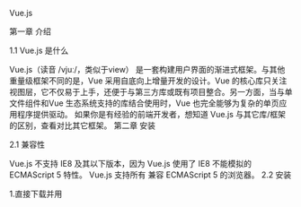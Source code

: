Vue.js

第一章 介绍

1.1 Vue.js 是什么

Vue.js（读音 /vjuː/，类似于view） 是一套构建用户界面的渐进式框架。与其他重量级框架不同的是，Vue 采用自底向上增量开发的设计。Vue 的核心库只关注视图层，它不仅易于上手，还便于与第三方库或既有项目整合。另一方面，当与单文件组件和Vue 生态系统支持的库结合使用时，Vue 也完全能够为复杂的单页应用程序提供驱动。
如果你是有经验的前端开发者，想知道 Vue.js 与其它库/框架的区别，查看对比其它框架。
第二章 安装

2.1 兼容性

Vue.js 不支持 IE8 及其以下版本，因为 Vue.js 使用了 IE8 不能模拟的 ECMAScript 5 特性。 Vue.js 支持所有
兼容 ECMAScript 5 的浏览器。
2.2 安装

1.直接下载并用<script>标签引入，Vue会被注册为一个全局变量。
重要提示：在开发时请用开发版本，遇到常见错误它会给出友好的警告。
2.在用 Vue.js 构建大型应用时推荐使用 NPM 安装， NPM 能很好地和诸如Webpack或Browserify模块打包器配合使用。 Vue.js 也提供配套工具来开发单文件组件。
# 最新稳定版
$ npm install vue
Bower 只提供 UMD 构建。
# 最新稳定版本
$ bower install vue
2.3 命令行工具

Vue.js 提供一个官方命令行工具，可用于快速搭建大型单页应用。该工具提供开箱即用的构建工具配置，带来现代化的前端开发流程。只需几分钟即可创建并启动一个带热重载、保存时静态检查以及可用于生产环境的构建配置的项目：
# 全局安装 vue-cli
$ npm install --global vue-cli
# 创建一个基于 webpack 模板的新项目
$ vue init webpack my-project
# 安装依赖，走你
$ cd my-project
$ npm install
$ npm run dev
第三章 内置指令

1.v-text
预期：string
详细：

更新元素的textContent。如果要更新部分的textContent，需要使用``插值。
示例：

<spanv-text="msg"></span>
<!-- 和下面的一样 --><span>{{msg}}</span>
参考：数据绑定语法 - 插值
2.v-html
预期：string
详细：

更新元素的innerHTML。注意：内容按普通 HTML 插入 - 不会作为 Vue 模板进行编译。如果试图使用v-html组合模板,可以重新考虑是否通过使用组件来替代。
在网站上动态渲染任意 HTML 是非常危险的，因为容易导致XSS 攻击。只在可信内容上使用v-html，永不用在用户提交的内容上。
示例：

<div v-html="html"></div>
参考：数据绑定语法 - 插值
3.v-show
预期：any
用法：

根据表达式之真假值，切换元素的displayCSS 属性。
当条件变化时该指令触发过渡效果。
当和v-if一起使用时，v-for的优先级比v-if更高。详见列表渲染教程
参考：条件渲染 - v-show
4.v-if
预期：any
用法：

根据表达式的值的真假条件渲染元素。在切换时元素及它的数据绑定 / 组件被销毁并重建。如果元素是<template>，将提出它的内容作为条件块。
当条件变化时该指令触发过渡效果。
参考：条件渲染 - v-if
v-if和v-show
v-if是“真正的”条件渲染，因为它会确保在切换过程中条件块内的事件监听器和子组件适当地被销毁和重建。
v-if也是惰性的：如果在初始渲染时条件为假，则什么也不做——直到条件第一次变为真时，才会开始渲染条件块。
相比之下，v-show就简单得多——不管初始条件是什么，元素总是会被渲染，并且只是简单地基于 CSS 进行切换。
一般来说，v-if有更高的切换开销，而v-show有更高的初始渲染开销。因此，如果需要非常频繁地切换，则使用v-show较好；如果在运行时条件不太可能改变，则使用v-if较好。
5.v-else
不需要表达式
限制：前一兄弟元素必须有v-if或v-else-if。
用法：

为v-if或者v-else-if添加 “else 块”。
    <div v-if="Math.random() > 0.5">
      Now you see me
    </div>
    <div v-else>
      Now you don't
    </div>
参考：

条件渲染 - v-else
6.v-else-if
2.1.0 新增
类型:any
限制:前一兄弟元素必须有v-if或v-else-if。
用法:

表示v-if的 “else if 块”。可以链式调用。
<div v-if="type === 'A'">
  A
</div>
<div v-else-if="type === 'B'">
  B
</div>
<div v-else-if="type === 'C'">
  C
</div>
<div v-else>
  Not A/B/C
</div>
参考:条件渲染 - v-else-if
7.v-for
预期：Array | Object | number | string
用法：

基于源数据多次渲染元素或模板块。此指令之值，必须使用特定语法alias in expression，为当前遍历的元素提供别名：
<div v-for="item in items">
  {{ item.text }}
</div>
另外也可以为数组索引指定别名（或者用于对象的键）：
<div v-for="(item, index) in items"></div>
<div v-for="(val, key) in object"></div>
<div v-for="(val, key, index) in object"></div>
v-for默认行为试着不改变整体，而是替换元素。迫使其重新排序的元素,您需要提供一个key的特殊属性:
<div v-for="item in items" :key="item.id">
  {{ item.text }}
</div>
v-for的详细用法可以通过以下链接查看教程详细说明。
参考：

列表渲染
key
8.v-on
缩写：@

预期：Function | Inline Statement | Object
参数：event
修饰符：

.stop
调用 event.stopPropagation() 。
.prevent
调用 event.preventDefault() 。
.capture
添加事件侦听器时使用 capture 模式。
.self
只当事件是从侦听器绑定的元素本身触发时才触发回调。
.{keyCode | keyAlias}
只当事件是从特定键触发时才触发回调。
.native
监听组件根元素的原生事件。
.once
只触发一次回调。
.left
(2.2.0) 只当点击鼠标左键时触发。
.right
(2.2.0) 只当点击鼠标右键时触发。
.middle
(2.2.0) 只当点击鼠标中键时触发。
.passive
(2.3.0) 以 { passive: true } 模式添加侦听器
用法：

绑定事件监听器。事件类型由参数指定。表达式可以是一个方法的名字或一个内联语句，如果没有修饰符也可以省略。
从2.4.0开始，v-on同样支持不带参数绑定一个事件/监听器键值对的对象。注意当使用对象语法时，是不支持任何修饰器的。
用在普通元素上时，只能监听原生 DOM 事件。用在自定义元素组件上时，也可以监听子组件触发的自定义事件。
在监听原生 DOM 事件时，方法以事件为唯一的参数。如果使用内联语句，语句可以访问一个$event属性：v-on:click="handle('ok', $event)"。
示例：

<!-- 方法处理器 -->
<button v-on:click="doThis"></button>
<!-- 对象语法 (2.4.0+) -->
<button v-on="{ mousedown: doThis, mouseup: doThat }"></button>
<!-- 内联语句 -->
<button v-on:click="doThat('hello', $event)"></button>
<!-- 缩写 -->
<button @click="doThis"></button>
<!-- 停止冒泡 -->
<button @click.stop="doThis"></button>
<!-- 阻止默认行为 -->
<button @click.prevent="doThis"></button>
<!-- 阻止默认行为，没有表达式 -->
<form @submit.prevent></form>
<!--  串联修饰符 -->
<button @click.stop.prevent="doThis"></button>
<!-- 键修饰符，键别名 -->
<input @keyup.enter="onEnter">
<!-- 键修饰符，键代码 -->
<input @keyup.13="onEnter">
<!-- 点击回调只会触发一次 -->
<button v-on:click.once="doThis"></button>
在子组件上监听自定义事件（当子组件触发 “my-event” 时将调用事件处理器）：
<my-component @my-event="handleThis"></my-component>
<!-- 内联语句 -->
<my-component @my-event="handleThis(123, $event)"></my-component>
<!-- 组件中的原生事件 -->
<my-component @click.native="onClick"></my-component>
参考：

方法与事件处理器
组件 - 自定义事件
9.v-bind
缩写：:

预期：any (with argument) | Object (without argument)
参数：attrOrProp (optional)
修饰符：

.prop
被用于绑定 DOM 属性。( what’s the difference? )
.camel
(2.1.0+) 将 kebab-case 特性名转换为 camelCase. (从 2.1.0 开始支持)
.sync (2.3.0+) 语法糖，会扩展成一个更新父组件绑定值的 v-on 侦听器。
用法：

动态地绑定一个或多个特性，或一个组件 prop 到表达式。
在绑定class或style特性时，支持其它类型的值，如数组或对象。可以通过下面的教程链接查看详情。
在绑定 prop 时，prop 必须在子组件中声明。可以用修饰符指定不同的绑定类型。
没有参数时，可以绑定到一个包含键值对的对象。注意此时class和style绑定不支持数组和对象。
示例：

<!-- 绑定一个属性 -->
<img v-bind:src="imageSrc">
<!-- 缩写 -->
<img :src="imageSrc">
<!-- 内联字符串拼接 -->
<img :src="'/path/to/images/' + fileName">
<!-- class 绑定 -->
<div :class="{ red: isRed }"></div>
<div :class="[classA, classB]"></div>
<div :class="[classA, { classB: isB, classC: isC }]">
<!-- style 绑定 -->
<div :style="{ fontSize: size + 'px' }"></div>
<div :style="[styleObjectA, styleObjectB]"></div>
<!-- 绑定一个有属性的对象 -->
<div v-bind="{ id: someProp, 'other-attr': otherProp }"></div>
<!-- 通过 prop 修饰符绑定 DOM 属性 -->
<div v-bind:text-content.prop="text"></div>
<!-- prop 绑定. “prop” 必须在 my-component 中声明。 -->
<my-component :prop="someThing"></my-component>
<!-- 通过 $props 将父组件的 props 一起传给子组件 -->
<child-component v-bind="$props"></child-component>
<!-- XLink -->
<svg><a :xlink:special="foo"></a></svg>
.camel修饰符允许在使用 DOM 模板时将v-bind属性名称驼峰化，例如 SVG 的viewBox属性：
<svg :view-box.camel="viewBox"></svg>
在使用字符串模板或通过vue-loader/vueify编译时，无需使用.camel。
参考：

Class 与 Style 绑定
组件 - 组件 Props
组件 -.sync修饰符
10.v-model
预期：随表单控件类型不同而不同。
限制：

<inpit>
<select>
<textarea>
components
修饰符：

.lazy
取代 input 监听 change 事件
.number
输入字符串转为数字
.trim
输入首尾空格过滤
用法：

在表单控件或者组件上创建双向绑定。细节请看下面的教程链接。
参考：

表单控件绑定
组件 - 在输入组件上使用自定义事件
11.v-pre
不需要表达式
用法：

跳过这个元素和它的子元素的编译过程。可以用来显示原始 Mustache 标签。跳过大量没有指令的节点会加快编译。
示例：

<span v-pre>{{ this will not be compiled }}</span>
12.v-cloak
不需要表达式
用法：

这个指令保持在元素上直到关联实例结束编译。和 CSS 规则如[v-cloak] { display: none }一起用时，这个指令可以隐藏未编译的 Mustache 标签直到实例准备完毕。
示例：

[v-cloak] {
  display: none;
}
<div v-cloak>
  {{ message }}
</div>
不会显示，直到编译结束
13.v-once
不需要表达式
详细：

只渲染元素和组件一次。随后的重新渲染,元素/组件及其所有的子节点将被视为静态内容并跳过。这可以用于优化更新性能。
<!-- 单个元素 -->
<span v-once>This will never change: {{msg}}</span>
<!-- 有子元素 -->
<div v-once>
  <h1>comment</h1>
  <p>{{msg}}</p>
</div>
<!-- 组件 -->
<my-component v-once :comment="msg"></my-component>
<!-- v-for 指令-->
<ul>
  <li v-for="i in list" v-once>{{i}}</li>
</ul>
参考：

数据绑定语法- 插值
组件 - 使用 v-once 实现轻量的静态组件
第四章 自定义指令

4.1 简介

除了默认设置的核心指令( v-model 和 v-show ),Vue 也允许注册自定义指令。注意，在 Vue2.0 里面，代码复用的主要形式和抽象是组件——然而，有的情况下,你仍然需要对纯 DOM 元素进行底层操作,这时候就会用到自定义指令。
下面这个例子将聚焦一个 input 元素,代码如下：
// 注册一个全局自定义指令 v-focus
Vue.directive('focus', {
  // 当绑定元素插入到 DOM 中。
  inserted: function (el) {
    // 聚焦元素
    el.focus()
  }
})
然后你可以在模板中任何元素上使用新的 v-focus 属性：
<input v-focus>
4.2 钩子函数

指令定义函数提供了几个钩子函数（可选）：
bind: 只调用一次，指令第一次绑定到元素时调用，用这个钩子函数可以定义一个在绑定时执行一次的初始化动作。
inserted: 被绑定元素插入父节点时调用（父节点存在即可调用，不必存在于 document 中）。
update: 所在组件的 VNode 更新时调用，但是可能发生在其孩子的 VNode 更新之前。指令的值可能发生了改变也可能没有。但是你可以通过比较更新前后的值来忽略不必要的模板更新 (详细的钩子函数参数见下)。
componentUpdated: 所在组件的 VNode及其孩子的 VNode全部更新时调用。
unbind: 只调用一次， 指令与元素解绑时调用。
接下来我们来看一下钩子函数的参数 (包括el，binding，vnode，oldVnode) 。
4.3 钩子函数参数

钩子函数被赋予了以下参数：
el: 指令所绑定的元素，可以用来直接操作 DOM 。
binding: 一个对象，包含以下属性：
name: 指令名，不包括v-前缀。
value: 指令的绑定值， 例如：v-my-directive="1 + 1", value 的值是2。
oldValue: 指令绑定的前一个值，仅在update和componentUpdated钩子中可用。无论值是否改变都可用。
expression: 绑定值的字符串形式。 例如v-my-directive="1 + 1"， expression 的值是"1 + 1"。
arg: 传给指令的参数。例如v-my-directive:foo， arg 的值是"foo"。
modifiers: 一个包含修饰符的对象。 例如：v-my-directive.foo.bar, 修饰符对象 modifiers 的值是{ foo: true, bar: true }。
vnode: Vue 编译生成的虚拟节点，查阅VNode API了解更多详情。
oldVnode: 上一个虚拟节点，仅在update和componentUpdated钩子中可用。
样例：

<div id="hook-arguments-example" v-demo:foo.a.b="message"></div>
Vue.directive('demo', {
  bind: function (el, binding, vnode) {
    var s = JSON.stringify
    el.innerHTML =
      'name: '       + s(binding.name) + '<br>' +
      'argument: '   + s(binding.arg) + '<br>' +
      'modifiers: '  + s(binding.modifiers) + '<br>' +
      'vnode keys: ' + Object.keys(vnode).join(', ')
  }
})
new Vue({
  el: '#hook-arguments-example',
  data: {
    message: 'hello!'
  }
})
name: "demo"
value: "hello!"
expression: "message"
argument: "foo"
modifiers: {"a":true,"b":true}
vnode keys: tag, data, children, text, elm, ns, context, functionalContext, key, componentOptions, componentInstance, parent, raw, isStatic, isRootInsert, isComment, isCloned, isOnce, asyncFactory, asyncMeta, isAsyncPlaceholder
4.4 函数简写

大多数情况下，我们可能想在bind和update钩子上做重复动作，并且不想关心其它的钩子函数。可以这样写:
Vue.directive('color-swatch', function (el, binding) {
  el.style.backgroundColor = binding.value
})
4.5 对象自变量

如果指令需要多个值，可以传入一个 JavaScript 对象字面量。记住，指令函数能够接受所有合法类型的 JavaScript 表达式。
<div v-demo="{ color: 'white', text: 'hello!' }"></div>
Vue.directive('demo', function (el, binding) {
  console.log(binding.value.color) // => "white"
  console.log(binding.value.text)  // => "hello!"
})
第五章 过滤器

Vue.js 允许你自定义过滤器，可被用作一些常见的文本格式化。过滤器可以用在两个地方：mustache 插值和v-bind表达式。过滤器应该被添加在 JavaScript 表达式的尾部，由“管道”符指示：
<!-- in mustaches -->
{{ message | capitalize }}
<!-- in v-bind -->
<div v-bind:id="rawId | formatId"></div>
过滤器函数总接受表达式的值 (之前的操作链的结果) 作为第一个参数。在这个例子中，capitalize过滤器函数将会收到message
的值作为第一个参数。
new Vue({
  // ...
  filters: {
    capitalize: function (value) {
      if (!value) return ''
      value = value.toString()
      return value.charAt(0).toUpperCase() + value.slice(1)
    }
  }
})
过滤器可以串联：
{{ message | filterA | filterB }}
在这个例子中，filterA拥有单个参数，它会接收message的值，然后调用filterB，且filterA的处理结果将会作为filterB的单个参数传递进来。
过滤器是 JavaScript 函数，因此可以接受参数：
{{ message | filterA('arg1', arg2) }}
这里，filterA是个拥有三个参数的函数。message的值将会作为第一个参数传入。字符串'arg1'将作为第二个参数传给filterA，表达式arg2的值将作为第三个参数。